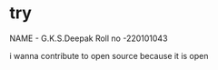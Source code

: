 # try

NAME - G.K.S.Deepak
Roll no -220101043


i wanna contribute to open source because it is open
